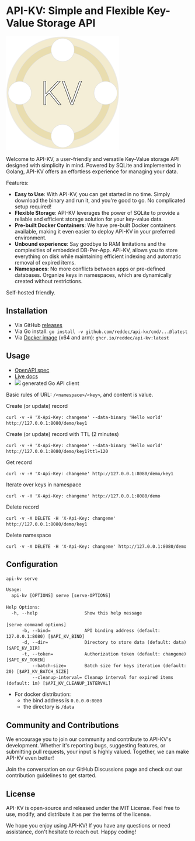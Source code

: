 # API-KV: Simple and Flexible Key-Value Storage API

![apikv-logo.png](_docs/apikv-logo.png)

Welcome to API-KV, a user-friendly and versatile Key-Value storage API designed with simplicity in mind. Powered by
SQLite and implemented in Golang, API-KV offers an effortless experience for managing your data.

Features:

- **Easy to Use**: With API-KV, you can get started in no time. Simply download the binary and run it, and you're good
  to go. No complicated setup required!
- **Flexible Storage**: API-KV leverages the power of SQLite to provide a reliable and efficient storage solution for
  your key-value data.
- **Pre-built Docker Containers**: We have pre-built Docker containers available, making it even easier to deploy API-KV
  in your preferred environment.
- **Unbound experience**: Say goodbye to RAM limitations and the complexities of embedded DB-Per-App. API-KV, allows you
  to store everything on disk while maintaining efficient indexing and automatic removal of expired items.
- **Namespaces**: No more conflicts between apps or pre-defined databases. Organize keys in namespaces, which are
  dynamically created without restrictions.

Self-hosted friendly.

## Installation

- Via GitHub [releases](https://github.com/reddec/api-kv/releases/latest)
- Via Go install: `go install -v github.com/reddec/api-kv/cmd/...@latest`
- Via [Docker image](https://github.com/reddec/api-kv/pkgs/container/api-kv) (x64 and arm): `ghcr.io/reddec/api-kv:latest`

## Usage

- [OpenAPI spec](openapi.yaml)
- [Live docs](https://elements-demo.stoplight.io/?spec=https://raw.githubusercontent.com/reddec/api-kv/master/openapi.yaml)
- [![](https://godoc.org/github.com/reddec/api-kv/api/client?status.svg)](http://godoc.org/github.com/reddec/api-kv/api/client) generated Go API client


Basic rules of URL: `/<namespace>/<key>`, and content is value.

Create (or update) record

    curl -v -H 'X-Api-Key: changeme' --data-binary 'Hello world' http://127.0.0.1:8080/demo/key1

Create (or update) record with TTL (2 minutes)

    curl -v -H 'X-Api-Key: changeme' --data-binary 'Hello world' http://127.0.0.1:8080/demo/key1?ttl=120

Get record

    curl -v -H 'X-Api-Key: changeme' http://127.0.0.1:8080/demo/key1

Iterate over keys in namespace

    curl -v -H 'X-Api-Key: changeme' http://127.0.0.1:8080/demo

Delete record

    curl -v -X DELETE -H 'X-Api-Key: changeme' http://127.0.0.1:8080/demo/key1

Delete namespace

    curl -v -X DELETE -H 'X-Api-Key: changeme' http://127.0.0.1:8080/demo

## Configuration

`api-kv serve`

```
Usage:
  api-kv [OPTIONS] serve [serve-OPTIONS]

Help Options:
  -h, --help                  Show this help message

[serve command options]
      -b, --bind=             API binding address (default: 127.0.0.1:8080) [$API_KV_BIND]
      -d, --dir=              Directory to store data (default: data) [$API_KV_DIR]
      -t, --token=            Authorization token (default: changeme) [$API_KV_TOKEN]
          --batch-size=       Batch size for keys iteration (default: 20) [$API_KV_BATCH_SIZE]
          --cleanup-interval= Cleanup interval for expired items (default: 1m) [$API_KV_CLEANUP_INTERVAL]
```

- For docker distribution:
    - the bind address is `0.0.0.0:8080`
    - the directory is `/data`

## Community and Contributions

We encourage you to join our community and contribute to API-KV's development. Whether it's reporting bugs, suggesting
features, or submitting pull requests, your input is highly valued. Together, we can make API-KV even better!

Join the conversation on our GitHub Discussions page and check out our contribution guidelines to get started.

## License

API-KV is open-source and released under the MIT License. Feel free to use, modify, and distribute it as per the terms
of the license.

We hope you enjoy using API-KV! If you have any questions or need assistance, don't hesitate to reach out. Happy coding!